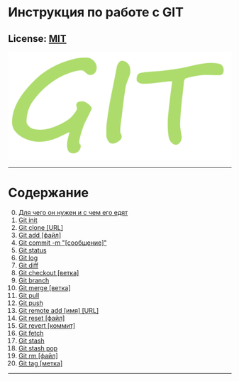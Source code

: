 # Инструкция по работе с GIT

License: [MIT](./license.md)
---

![](./foto/git_png.png)


---

# Содержание
0. [Для чего он нужен и с чем его едят](./informs.md)
1. [Git init](./init.md)
2. [Git clone [URL]](./clone.md)
3. [Git add [файл]](./add.md)
4. [Git commit -m "[сообщение]"](./commit.md)
5. [Git status](./status.md)
6. [Git log](./log.md)
7. [Git diff](./diff.md)
8. [Git checkout [ветка]](./checkout.md)
9. [Git branch](./branch.md)
10. [Git merge [ветка]](./merge.md)
11. [Git pull](./pull.md)
12. [Git push](./push.md)
13. [Git remote add [имя] [URL]](./remote.md)
14. [Git reset [файл]](./reset.md)
15. [Git revert [коммит]](./revert.md)
16. [Git fetch](./fetch.md)
17. [Git stash](./stash.md)
18. [Git stash pop](./stash_pop.md)
19. [Git rm [файл]](./rm.md)
20. [Git tag [метка]](./tag.md)


---

